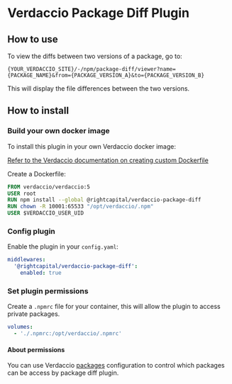 # Verdaccio Package Diff Plugin

## How to use

To view the diffs between two versions of a package, go to:

```text
{YOUR_VERDACCIO_SITE}/-/npm/package-diff/viewer?name={PACKAGE_NAME}&from={PACKAGE_VERSION_A}&to={PACKAGE_VERSION_B}
```

This will display the file differences between the two versions.

## How to install

### Build your own docker image

To install this plugin in your own Verdaccio docker image:

[Refer to the Verdaccio documentation on creating custom Dockerfile](https://verdaccio.org/docs/docker/#creating-your-own-dockerfile-using-verdaccioverdacciotag-as-base)

Create a Dockerfile:

```dockerfile
FROM verdaccio/verdaccio:5
USER root
RUN npm install --global @rightcapital/verdaccio-package-diff
RUN chown -R 10001:65533 "/opt/verdaccio/.npm"
USER $VERDACCIO_USER_UID
```

### Config plugin

Enable the plugin in your `config.yaml`:

```yaml
middlewares:
  '@rightcapital/verdaccio-package-diff':
    enabled: true
```

### Set plugin permissions

Create a `.npmrc` file for your container, this will allow the plugin to access private packages.

```yaml
volumes:
  - './.npmrc:/opt/verdaccio/.npmrc'
```

#### About permissions

You can use Verdaccio [packages](https://verdaccio.org/docs/configuration/#packages) configuration to control which packages can be access by package diff plugin.
